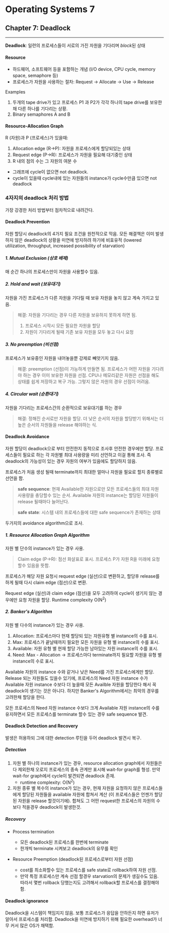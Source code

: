 # Operating Systems 7
## Chapter 7: Deadlock
<hr>

**Deadlock**: 일련의 프로세스들이 서로의 가진 자원을 기다리며 *block*된 상태

#### Resource

- 하드웨어, 소프트웨어 등을 포함하는 개념 (I/O device, CPU cycle, memory space, semaphore 등)
- 프로세스가 자원을 사용하는 절차: Request -> Allocate -> Use -> Release

Examples
1. 두개의 tape drive가 있고 프로세스 P1 과 P2가 각각 하나의 tape drive를 보유한 채 다른 하나를 기다리는 상황.
2. Binary semaphores A and B

#### Resource-Allocation Graph

R (자원)과 P (프로세스)가 있을때:
1. Allocation edge (R->P): 자원을 프로세스에게 할당되있는 상태
2. Request edge (P->R): 프로세스가 자원을 필요해 대기중인 상태
3. R 내의 점의 수는 그 자원의 여분 수

- 그래프에 cycle이 없으면 not deadlock.
- cycle이 있을때 cycle내에 있는 자원들의 instance가 cycle수만큼 있으면 not deadlock

### 4자지의 deadlock 처리 방법

가장 강경한 처리 방법부터 점차적으로 내려간다.

#### Deadlock Prevention

자원 할당시 deadlock의 4가지 필요 조건을 원천적으로 막음. 모든 해결책은 이미 발생하지 않은 deadlock의 상황을 미연에 방지하려 하기에 비효유적 (lowered utilization, throughput, increased possibility of starvation)

##### 1. Mutual Exclusion (상호 배제)

매 순간 하나의 프로세스만이 자원을 사용할수 있음.

##### 2. Hold and wait (보유대기)

자원을 가진 프로세스가 다른 자원을 기다릴 때 보유 자원을 놓지 않고 계속 가지고 있음.

> 해결: 자원을 기다리는 경우 다른 자원을 보유하지 못하게 하면 됨.
> 1. 프로세스 시작시 모든 필요한 자원을 할당
> 2. 자원이 기다리게 될때 기존 보유 자원을 모두 놓고 다시 요청

##### 3. No preemption (비선점)

프로세스가 보유중인 자원을 내어놓을뿐 강제로 빼앗기지 않음.

> 해결: preemption (선점)이 가능하게 만들면 됨. 프로세스가 어떤 자원을 기다려야 하는 경우 이미 보유한 자원을 선점. CPU나 메모리같은 자원은 선점을 해도 상태를 쉽게 저장하고 복구 가능. 그렇지 않은 자원의 경우 선점이 어려움.

##### 4. Circular wait (순환대기)

자원을 기다리는 프로세스간의 순환적으로 보유대기를 하는 경우

> 해결: 정해진 순서로만 자원을 할당. 더 낮은 순서의 자원을 할당받기 위해서는 더 높은 순서의 자원들을 release 해야하는 식.

#### Deadlock Avoidance

자원 할당이 deadlock으로 부터 안전한지 동적으로 조사후 안전한 경우에만 할당. 프로세스들이 필요로 하는 각 자원별 최대 사용량을 미리 선언하고 이걸 통해 조사. 즉 deadlock의 가능성이 있는 경우 자원의 여부가 있음에도 할당하지 않음.

프로세스가 처음 생성 될때 terminate까지 최대한 얼마나 자원을 필요로 할지 종류별로 선언을 함.

> **safe sequence**: 현재 Available한 자원으로만 모든 프로세스들의 최대 자원 사용량을 충당할수 있는 순서. Available 자원의 instance는 할당된 자원들이 release 될때마다 늘어난다.
>
> **safe state**: 시스템 내의 프로세스들에 대한 safe sequence가 존재하는 상태

두가지의 avoidance algorithm으로 조사.

##### 1. Resource Allocation Graph Algorithm

자원 별 단수의 instance가 있는 경우 사용.

> Claim edge (P->R): 점선 화살표로 표시. 프로세스 P가 자원 R을 미래에 요청할수 있음을 뜻함.

프로세스가 해당 자원 요청시 request edge (실선)으로 변환하고, 할당후 release를 하게 될때 다시 claim edge (점선)으로 변환.

Request edge (실선)과 claim edge (점선)을 모두 고려하여 cycle이 생기지 않는 경우에만 요청 자원을 할당. Runtime complexity O(N<sup>2</sup>)

##### 2. Banker's Algorithm

자원 별 다수의 instance가 있는 경우 사용.

1. Allocation: 프로세스마다 현재 할당되 있는 자원유형 별 instance의 수를 표시.
2. Max: 프로세스가 끝날때까지 필요한 모든 자원을 유형 별 instance의 수를 표시.
3. Available: 자원 유형 별 현재 할당 가능한 남아있는 자원 instance의 수를 표시.
4. Need: Max - Allocation -> 프로세스마다 terminate까지 필요할 자원을 유형 별 instance의 수로 표시.

Available 자원의 instance 수와 같거나 낮은 Need를 가진 프로세스에게만 할당. Release 되는 자원들도 있을수 있기에, 프로세스의 Need 자원 instance 수가 Available 자원 instance 수보다 더 높을때 모든 Availble 자원을 할당한다 해서 꼭 deadlock이 생기는 것은 아니다. 하지만 Banker's Algorithm에서는 최악의 경우를 고려한채 할당을 한다.

모든 프로세스의 Need 자원 instance 수보다 크게 Available 자원 instance의 수를 유지하면서 모든 프로세스를 terminate 할수 있는 경우 safe sequence 발견.

#### Deadlock Detection and Recovery

발생은 허용하되 그에 대한 detection 루틴을 두어 deadlock 발견시 복구.

##### Detection

1. 자원 별 하나의 instance가 있는 경우, resource allocation graph에서 자원들은 다 제외한채 오로지 프로세스의 종속 관계만 표시해 wait-for graph를 형성. 만약 wait-for graph에서 cycle이 발견되면 deadlock 존재.
    - runtime complexity: O(N<sup>2</sup>)
2. 자원 종류 별 복수의 instance가 있는 경우, 현재 자원을 요청하지 않은 프로세스들에게 할당된 자원들을 available 자원에 합쳐서 계산 (이 프로세스들은 언젠가 할당된 자원을 release 할것이기에). 합쳐도 그 어떤 request한 프로세스의 자원의 수보다 적을경우 deadlock이 발생한것.

##### Recovery

- Process termination
    - 모든 deadlock된 프로세스를 한번에 terminate
    - 한개씩 terminate 시켜보고 deadlock의 유무를 확인

- Resource Preemption (deadlock된 프로세스로부터 자원 선점)
    - cost를 최소화할수 있는 프로세스를 safe state로 rollback하여 자원 선점.
    - 만약 특정 프로세스만 계속 선점 할경우 starvation의 문제가 생길수도 있음. 따라서 몇번 rollback 당했는지도 고려해서 rollback할 프로세스를 결정해야함.

#### Deadlock ignorance

Deadlock을 시스템이 책임지지 않음. 보통 프로세스가 응답을 안하든지 하면 유저가 알아서 프로세스를 처리함. Deadlock을 미연에 방지하기 위해 필요한 overhead가 너무 커서 많은 OS가 채택함.

